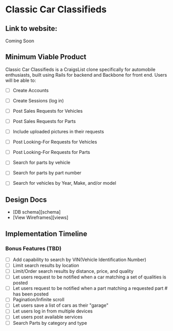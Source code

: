 # Classic Car Classifieds

## Link to website:
Coming Soon

## Minimum Viable Product
Classic Car Classifieds is a  CraigsList clone specifically for automobile enthusiasts, built using Rails for backend and Backbone for front end.  Users will be able to:
- [ ] Create Accounts
- [ ] Create Sessions (log in)
- [ ] Post Sales Requests for Vehicles
- [ ] Post Sales Requests for Parts
- [ ] Include uploaded pictures in their requests
- [ ] Post Looking-For Requests for Vehicles
- [ ] Post Looking-For Requests for Parts
- [ ] Search for parts by vehicle
- [ ] Search for parts by part number
- [ ] Search for vehicles by Year, Make, and/or model


## Design Docs
* [DB schema][schema]
* [View Wireframes][views]

## Implementation Timeline




### Bonus Features (TBD)
- [ ] Add capability to search by VIN(Vehicle Identification Number)
- [ ] Limit search results by location
- [ ] Limit/Order search results by distance, price, and quality
- [ ] Let users request to be notified when a car matching a set of qualities is posted
- [ ] Let users request to be notified when a part matching a requested part # has been posted
- [ ] Pagination/Infinite scroll
- [ ] Let users save a list of cars as their "garage"
- [ ] Let users log in from multiple devices
- [ ] Let users post available services
- [ ] Search Parts by category and type
